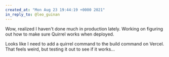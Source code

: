```yaml
---
created_at: "Mon Aug 23 19:44:19 +0000 2021"
in_reply_to: @leo_guinan
---
```


Wow, realized I haven't done much in production lately. Working on figuring out how to make sure Quirrel works when deployed. 

Looks like I need to add a quirrel command to the build command on Vercel. That feels weird, but testing it out to see if it works...